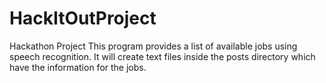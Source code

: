 # HackItOutProject

Hackathon Project
This program provides a list of available jobs using speech recognition. 
It will create text files inside the posts directory which have the information for the jobs.
